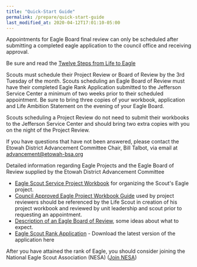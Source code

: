 ```yaml
---
title: "Quick-Start Guide"
permalink: /prepare/quick-start-guide
last_modified_at: 2020-04-12T17:01:10-05:00
---
```


Appointments for Eagle Board final review can only be scheduled after submitting a completed eagle application to the council office and receiving approval.

Be sure and read the [Twelve Steps from Life to Eagle](/prepare/twelve-steps)

Scouts must schedule their Project Review or Board of Review by the 3rd Tuesday of the month. Scouts scheduling an Eagle Board of Review must have their completed Eagle Rank Application submitted to the Jefferson Service Center a minimum of two weeks prior to their scheduled appointment. Be sure to bring three copies of your workbook, application and Life Ambition Statement on the evening of your Eagle Board.

Scouts scheduling a Project Review do not need to submit their workbooks to the Jefferson Service Center and should bring two extra copies with you on the night of the Project Review.

If you have questions that have not been answered, please contact the Etowah District Advancement Committee Chair, Bill Talbot, via email at <advancement@etowah-bsa.org>

Detailed information regarding Eagle Projects and the Eagle Board of Review supplied by the Etowah District Advancement Committee

* [Eagle Scout Service Project Workbook](https://www.scouting.org/programs/scouts-bsa/advancement-and-awards/eagle-scout-workbook/) for organizing the Scout's Eagle project.
* [Council Approved Eagle Project Workbook Guide](/prepare/eagle-project-workbook-guide) used by project reviewers should be referenced by the Life Scout in creation of his project workbook and reviewed by unit leadership and scout prior to requesting an appointment.
* [Description of an Eagle Board of Review](/prepare/eagle-bor-expectations), some ideas about what to expect.
* [Eagle Scout Rank Application](https://filestore.scouting.org/filestore/pdf/512-728_WB_Fillable.pdf) - Download the latest version of the application here

After you have attained the rank of Eagle, you should consider joining the National Eagle Scout Association (NESA) ([Join NESA](http://www.nesa.org/))
